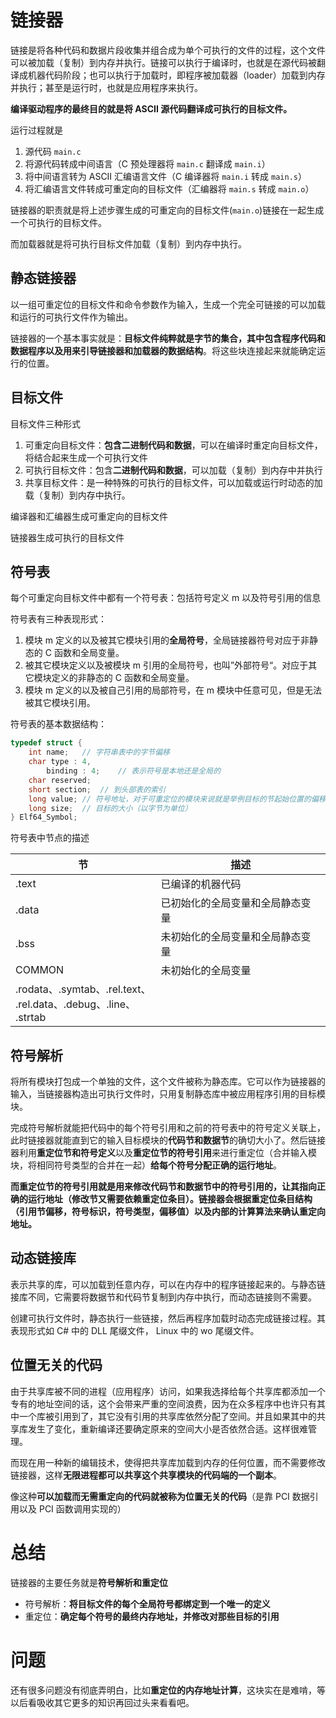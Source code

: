 # 链接器

链接是将各种代码和数据片段收集并组合成为单个可执行的文件的过程，这个文件可以被加载（复制）到内存并执行。链接可以执行于编译时，也就是在源代码被翻译成机器代码阶段；也可以执行于加载时，即程序被加载器（loader）加载到内存并执行；甚至是运行时，也就是应用程序来执行。

**编译驱动程序的最终目的就是将 ASCII 源代码翻译成可执行的目标文件。**

运行过程就是 

1. 源代码 `main.c`
2. 将源代码转成中间语言（C 预处理器将 `main.c` 翻译成 `main.i`）
3. 将中间语言转为 ASCII 汇编语言文件（C 编译器将 `main.i` 转成 `main.s`）
4. 将汇编语言文件转成可重定向的目标文件（汇编器将 `main.s` 转成 `main.o`）

链接器的职责就是将上述步骤生成的可重定向的目标文件(`main.o`)链接在一起生成一个可执行的目标文件。

而加载器就是将可执行目标文件加载（复制）到内存中执行。

## 静态链接器

以一组可重定位的目标文件和命令参数作为输入，生成一个完全可链接的可以加载和运行的可执行文件作为输出。

链接器的一个基本事实就是：**目标文件纯粹就是字节的集合，其中包含程序代码和数据程序以及用来引导链接器和加载器的数据结构**。将这些块连接起来就能确定运行的位置。

## 目标文件

目标文件三种形式

1. 可重定向目标文件：**包含二进制代码和数据**，可以在编译时重定向目标文件，将结合起来生成一个可执行文件
2. 可执行目标文件：包含**二进制代码和数据**，可以加载（复制）到内存中并执行
3. 共享目标文件：是一种特殊的可执行的目标文件，可以加载或运行时动态的加载（复制）到内存中执行。

编译器和汇编器生成可重定向的目标文件

链接器生成可执行的目标文件

## 符号表

每个可重定向目标文件中都有一个符号表：包括符号定义 m 以及符号引用的信息

符号表有三种表现形式：

1. 模块 m 定义的以及被其它模块引用的**全局符号**，全局链接器符号对应于非静态的 C 函数和全局变量。
2. 被其它模块定义以及被模块 m 引用的全局符号，也叫”外部符号“。对应于其它模块定义的非静态的 C 函数和全局变量。
3. 模块 m 定义的以及被自己引用的局部符号，在 m 模块中任意可见，但是无法被其它模块引用。

符号表的基本数据结构：

```c
typedef struct {
	int name;	// 字符串表中的字节偏移
	char type : 4,
		binding : 4;	// 表示符号是本地还是全局的
	char reserved;
	short section;	// 到头部表的索引
	long value;	// 符号地址，对于可重定位的模块来说就是举例目标的节起始位置的偏移
	long size;	// 目标的大小（以字节为单位）
} Elf64_Symbol;
```

符号表中节点的描述

| 节                                                           | 描述                             |
| ------------------------------------------------------------ | -------------------------------- |
| .text                                                        | 已编译的机器代码                 |
| .data                                                        | 已初始化的全局变量和全局静态变量 |
| .bss                                                         | 未初始化的全局变量和全局静态变量 |
| COMMON                                                       | 未初始化的全局变量               |
| .rodata、.symtab、.rel.text、<br />.rel.data、.debug、.line、<br />.strtab |                                  |

## 符号解析

将所有模块打包成一个单独的文件，这个文件被称为静态库。它可以作为链接器的输入，当链接器构造出可执行文件时，只用复制静态库中被应用程序引用的目标模块。

完成符号解析就能把代码中的每个符号引用和之前的符号表中的符号定义关联上，此时链接器就能直到它的输入目标模块的**代码节和数据节**的确切大小了。然后链接器利用**重定位节和符号定义**以及**重定位节的符号引用**来进行重定位（合并输入模块，将相同符号类型的合并在一起）**给每个符号分配正确的运行地址**。

**而重定位节的符号引用就是用来修改代码节和数据节中的符号引用的，让其指向正确的运行地址（修改节又需要依赖重定位条目）。链接器会根据重定位条目结构（引用节偏移，符号标识，符号类型，偏移值）以及内部的计算算法来确认重定向地址。**

## 动态链接库

表示共享的库，可以加载到任意内存，可以在内存中的程序链接起来的。与静态链接库不同，它需要将数据节和代码节复制到内存中执行，而动态链接则不需要。

创建可执行文件时，静态执行一些链接，然后再程序加载时动态完成链接过程。其表现形式如 C# 中的 DLL 尾缀文件， Linux 中的 wo 尾缀文件。

## 位置无关的代码

由于共享库被不同的进程（应用程序）访问，如果我选择给每个共享库都添加一个专有的地址空间的话，这个会带来严重的空间浪费，因为在众多程序中也许只有其中一个库被引用到了，其它没有引用的共享库依然分配了空间。并且如果其中的共享库发生了变化，重新编译还要确定原来的空间大小是否依然合适。这样很难管理。

而现在用一种新的编辑技术，使得把共享库加载到内存的任何位置，而不需要修改链接器，这样**无限进程都可以共享这个共享模块的代码端的一个副本**。

像这种**可以加载而无需重定向的代码就被称为位置无关的代码**（是靠 PCI 数据引用以及 PCI 函数调用实现的）

# 总结

链接器的主要任务就是**符号解析和重定位**

- 符号解析：**将目标文件的每个全局符号都绑定到一个唯一的定义**
- 重定位：**确定每个符号的最终内存地址，并修改对那些目标的引用**

# 问题

还有很多问题没有彻底弄明白，比如**重定位的内存地址计算**，这块实在是难啃，等以后看吸收其它更多的知识再回过头来看看吧。